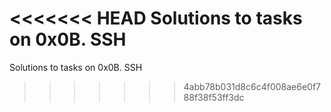 <<<<<<< HEAD
Solutions to tasks on 0x0B. SSH
=======
Solutions to tasks on 0x0B. SSH
>>>>>>> 4abb78b031d8c6c4f008ae6e0f788f38f53ff3dc
